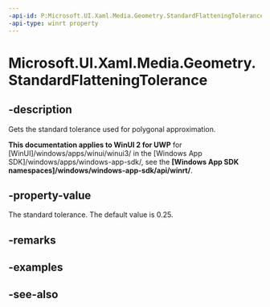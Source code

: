 ```yaml
---
-api-id: P:Microsoft.UI.Xaml.Media.Geometry.StandardFlatteningTolerance
-api-type: winrt property
---
```


<!-- Property syntax
public double StandardFlatteningTolerance { get; }
-->

# Microsoft.UI.Xaml.Media.Geometry.StandardFlatteningTolerance

## -description
Gets the standard tolerance used for polygonal approximation.

**This documentation applies to WinUI 2 for UWP** for [WinUI]/windows/apps/winui/winui3/ in the [Windows App SDK]/windows/apps/windows-app-sdk/, see the **[Windows App SDK namespaces]/windows/windows-app-sdk/api/winrt/**.

## -property-value
The standard tolerance. The default value is 0.25.

## -remarks

## -examples

## -see-also
